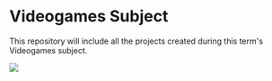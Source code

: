 # Videogames Subject
This repository will include all the projects created during this term's Videogames subject.

![](https://i.blogs.es/c20397/kirby1/840_560.jpg)
